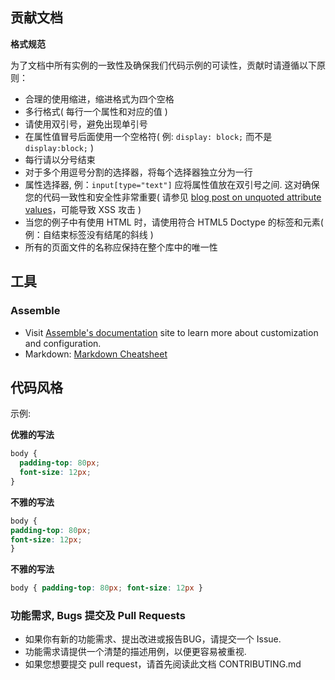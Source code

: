 ## 贡献文档

**格式规范**

为了文档中所有实例的一致性及确保我们代码示例的可读性，贡献时请遵循以下原则：

* 合理的使用缩进，缩进格式为四个空格
* 多行格式( 每行一个属性和对应的值 )
* 请使用双引号，避免出现单引号
* 在属性值冒号后面使用一个空格符( 例: `display: block;` 而不是 `display:block;` ) 
* 每行请以分号结束
* 对于多个用逗号分割的选择器，将每个选择器独立分为一行
* 属性选择器, 例：`input[type="text"]` 应将属性值放在双引号之间. 这对确保您的代码一致性和安全性非常重要( 请参见 [blog post on unquoted attribute values](http://mathiasbynens.be/notes/unquoted-attribute-values)，可能导致 XSS 攻击 )
* 当您的例子中有使用 HTML 时，请使用符合 HTML5 Doctype 的标签和元素( 例：自结束标签没有结尾的斜线 )
* 所有的页面文件的名称应保持在整个库中的唯一性

## 工具

### Assemble

* Visit [Assemble's documentation](http://assemble.io/docs/) site to learn more about customization and configuration.
* Markdown: [Markdown Cheatsheet](http://assemble.io/docs/Cheatsheet-Markdown.html)

## 代码风格

示例:

**优雅的写法**

```css
body {
  padding-top: 80px;
  font-size: 12px;
}
```

**不雅的写法**

```css
body {
padding-top: 80px;
font-size: 12px;
}
```

**不雅的写法**

```css
body { padding-top: 80px; font-size: 12px }
```

### 功能需求, Bugs 提交及 Pull Requests

* 如果你有新的功能需求、提出改进或报告BUG，请提交一个 Issue.
* 功能需求请提供一个清楚的描述用例，以便更容易被重视.
* 如果您想要提交 pull request，请首先阅读此文档 CONTRIBUTING.md
